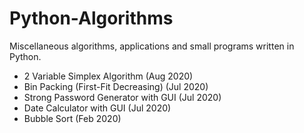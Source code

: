 # Python-Algorithms
Miscellaneous algorithms, applications and small programs written in Python.

- 2 Variable Simplex Algorithm (Aug 2020)
- Bin Packing (First-Fit Decreasing) (Jul 2020)
- Strong Password Generator with GUI (Jul 2020)
- Date Calculator with GUI (Jul 2020)
- Bubble Sort (Feb 2020)
